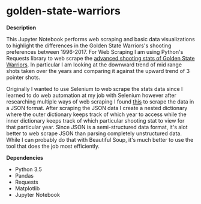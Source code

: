 # golden-state-warriors

**Description**

This Jupyter Notebook performs web scraping and basic data visualizations to highlight the differences in the Golden State Warriors's shooting preferences between 1996-2017. For Web Scraping I am using Python's Requests library to web scrape the [advanced shooting stats of Golden State Warriors](http://stats.nba.com/team/#!/1610612744/shooting/). In particular I am looking at the downward trend of mid range shots taken over the years and comparing it against the upward trend of 3 pointer shots. 

Originally I wanted to use Selenium to web scrape the stats data since I learned to do web automation at my job with Selenium however after researching multiple ways of web scraping I found [this](http://www.gregreda.com/2015/02/15/web-scraping-finding-the-api/) to scrape the data in a JSON format. After scraping the JSON data I create a nested dictionary where the outer dictionary keeps track of which year to access while the inner dictionary keeps track of which particular shooting stat to view for that particular year. Since JSON is a semi-structured data format, it's alot better to web scrape JSON than parsing completely unstructured data. While I can probably do that with Beautiful Soup, it's much better to use the tool that does the job most efficiently.

**Dependencies**
* Python 3.5
* Pandas
* Requests
* Matplotlib
* Jupyter Notebook